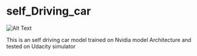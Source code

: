 # self_Driving_car

![Alt Text](https://github.com/sarthak7509/self_Driving_car/blob/main/self_demo.gif)

This is an self driving car model trained on Nvidia model Architecture and tested on Udacity simulator
